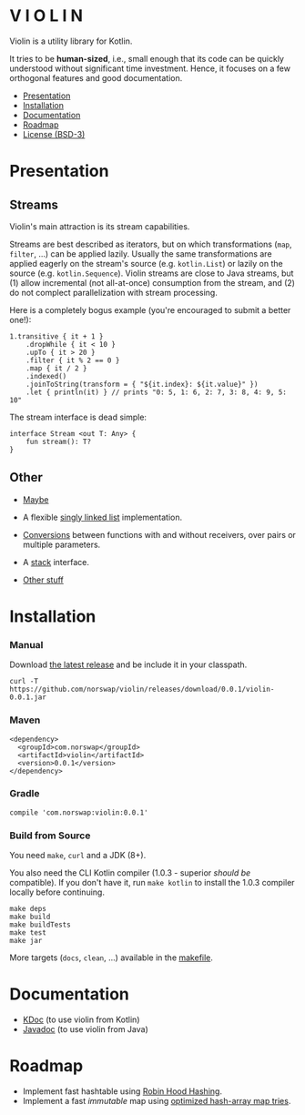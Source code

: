 # V I O L I N

Violin is a utility library for Kotlin.

It tries to be **human-sized**, i.e., small enough that its code can be quickly
understood without significant time investment. Hence, it focuses on a few
orthogonal features and good documentation.

- [Presentation](#presentation)
- [Installation](#installation)
- [Documentation](#documentation)
- [Roadmap](#roadmap)
- [License (BSD-3)](LICENSE.md)

# Presentation

## Streams

Violin's main attraction is its stream capabilities.

Streams are best described as iterators, but on which transformations (`map`,
`filter`, ...) can be applied lazily. Usually the same transformations are
applied eagerly on the stream's source (e.g. `kotlin.List`) or lazily on the
source (e.g. `kotlin.Sequence`). Violin streams are close to Java streams, but
(1) allow incremental (not all-at-once) consumption from the stream, and (2) do
not complect parallelization with stream processing.

Here is a completely bogus example (you're encouraged to submit a better one!):

    1.transitive { it + 1 }
        .dropWhile { it < 10 }
        .upTo { it > 20 }
        .filter { it % 2 == 0 }
        .map { it / 2 }
        .indexed()
        .joinToString(transform = { "${it.index}: ${it.value}" })
        .let { println(it) } // prints "0: 5, 1: 6, 2: 7, 3: 8, 4: 9, 5: 10"
        
The stream interface is dead simple:

    interface Stream <out T: Any> {
        fun stream(): T?
    }

## Other

- [Maybe][maybe]

- A flexible [singly linked list][lists] implementation.

- [Conversions][funcs] between functions with and without receivers, over pairs
  or multiple parameters.

- A [stack][stack] interface.

- [Other stuff][misc]

[lists]: http://norswap.com/violin/kotlin/norswap.violin.link/index.html
[maybe]: http://norswap.com/violin/kotlin/norswap.violin/-maybe/index.html
[funcs]: http://norswap.com/violin/kotlin/norswap.violin/index.html
[stack]: http://norswap.com/violin/kotlin/norswap.violin/-stack/index.html
[misc]:  http://norswap.com/violin/kotlin/norswap.violin.utils/index.html

# Installation

### Manual

Download [the latest release](releases) and be include it in your classpath.

    curl -T https://github.com/norswap/violin/releases/download/0.0.1/violin-0.0.1.jar

### Maven

    <dependency>
      <groupId>com.norswap</groupId>
      <artifactId>violin</artifactId>
      <version>0.0.1</version>
    </dependency>

### Gradle

    compile 'com.norswap:violin:0.0.1'

### Build from Source

You need `make`, `curl` and a JDK (8+).

You also need the CLI Kotlin compiler (1.0.3 - superior *should be* compatible).
If you don't have it, run `make kotlin` to install the 1.0.3 compiler locally
before continuing.

    make deps
    make build
    make buildTests
    make test
    make jar
    
More targets (`docs`, `clean`, ...) available in the [makefile](makefile).
    
# Documentation

- [KDoc](http://norswap.com/violin/kotlin) (to use violin from Kotlin)
- [Javadoc](http://norswap.com/violin/java) (to use violin from Java)

# Roadmap

- Implement fast hashtable using [Robin Hood Hashing][robin].
- Implement a fast *immutable* map using [optimized hash-array map tries][hamt].

[robin]: http://sebastiansylvan.com/post/robin-hood-hashing-should-be-your-default-hash-table-implementation/
[hamt]: http://michael.steindorfer.name/publications/oopsla15.pdf
